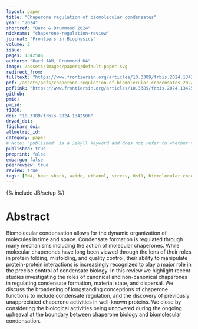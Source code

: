 ```yaml
---
layout: paper
title: "Chaperone regulation of biomolecular condensates"
year: "2024"
shortref: "Bard & Drummond 2024"
nickname: "chaperone-regulation-review"
journal: "Frontiers in Biophysics"
volume: 2
issue: 
pages: 1342506
authors: "Bard JAM, Drummond DA"
image: /assets/images/papers/default-paper.svg
redirect_from: 
fulltext: "https://www.frontiersin.org/articles/10.3389/frbis.2024.1342506/full"
pdf: /assets/pdfs/chaperone-regulation-of-biomolecular-condensates-2024.pdf
pdflink: "https://www.frontiersin.org/articles/10.3389/frbis.2024.1342506/pdf"
github: 
pmid: 
pmcid: 
f1000: 
doi: "10.3389/frbis.2024.1342506"
dryad_doi: 
figshare_doi: 
altmetric_id: 
category: paper
# Note: 'published' is a Jekyll keyword and does not refer to whether the paper is published, but rather to whether this Markdown should be part of the rendered site.
published: true
preprint: false
embargo: false	
peerreview: true
review: true
tags: [RNA, heat shock, azide, ethanol, stress, Hsf1, biomolecular condensation, translation, regulation]
---
```

{% include JB/setup %}

# Abstract 
Biomolecular condensation allows for the dynamic organization of molecules in time and space. Condensate formation is regulated through many mechanisms including the action of molecular chaperones. While molecular chaperones have long been viewed through the lens of their roles in protein folding, misfolding, and quality control, their ability to manipulate protein-protein interactions is increasingly recognized to play a major role in the precise control of condensate biology. In this review we highlight recent studies investigating the roles of canonical and non-canonical chaperones in regulating condensate formation, material state, and dispersal. We discuss the broadening of longstanding conceptions of chaperone functions to include condensate regulation, and the discovery of previously unappreciated chaperone activities in well-known proteins. We close by considering the biological activities being uncovered during the ongoing upheaval at the boundary between chaperone biology and biomolecular condensation.

